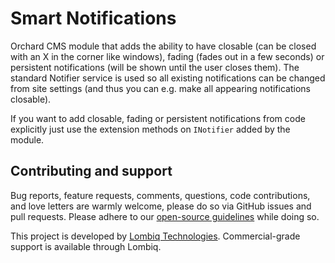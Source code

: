 # Smart Notifications



Orchard CMS module that adds the ability to have closable (can be closed with an X in the corner like windows), fading (fades out in a few seconds) or persistent notifications (will be shown until the user closes them). The standard Notifier service is used so all existing notifications can be changed from site settings (and thus you can e.g. make all appearing notifications closable).

If you want to add closable, fading or persistent notifications from code explicitly just use the extension methods on `INotifier` added by the module.


## Contributing and support

Bug reports, feature requests, comments, questions, code contributions, and love letters are warmly welcome, please do so via GitHub issues and pull requests. Please adhere to our [open-source guidelines](https://lombiq.com/open-source-guidelines) while doing so.

This project is developed by [Lombiq Technologies](https://lombiq.com/). Commercial-grade support is available through Lombiq.